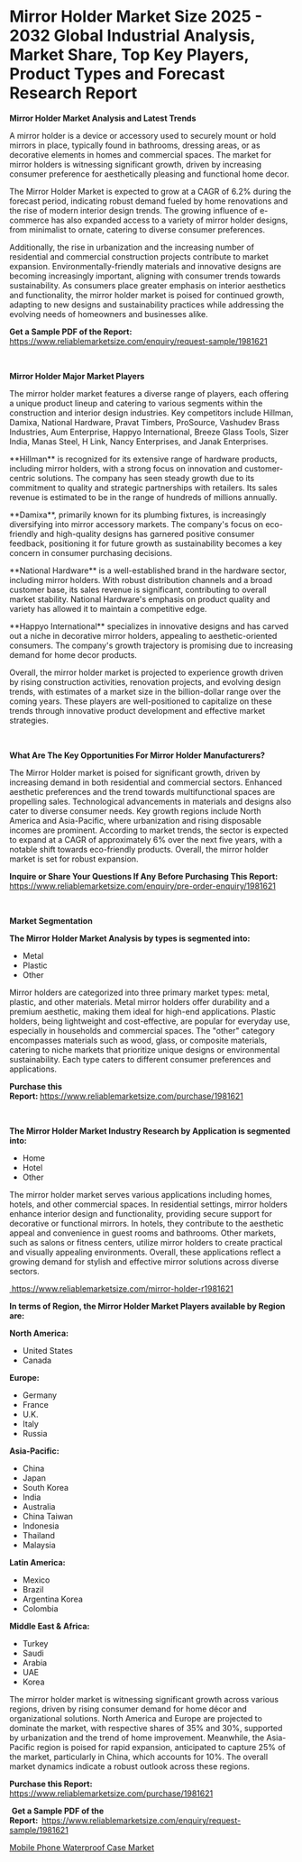 <p><h1>Mirror Holder Market Size 2025 - 2032 Global Industrial Analysis, Market Share, Top Key Players, Product Types and Forecast Research Report</h1></p><p><strong>Mirror Holder Market Analysis and Latest Trends</strong></p>
<p><p>A mirror holder is a device or accessory used to securely mount or hold mirrors in place, typically found in bathrooms, dressing areas, or as decorative elements in homes and commercial spaces. The market for mirror holders is witnessing significant growth, driven by increasing consumer preference for aesthetically pleasing and functional home decor. </p><p>The Mirror Holder Market is expected to grow at a CAGR of 6.2% during the forecast period, indicating robust demand fueled by home renovations and the rise of modern interior design trends. The growing influence of e-commerce has also expanded access to a variety of mirror holder designs, from minimalist to ornate, catering to diverse consumer preferences. </p><p>Additionally, the rise in urbanization and the increasing number of residential and commercial construction projects contribute to market expansion. Environmentally-friendly materials and innovative designs are becoming increasingly important, aligning with consumer trends towards sustainability. As consumers place greater emphasis on interior aesthetics and functionality, the mirror holder market is poised for continued growth, adapting to new designs and sustainability practices while addressing the evolving needs of homeowners and businesses alike.</p></p>
<p><strong>Get a Sample PDF of the Report:&nbsp;</strong> <a href="https://www.reliablemarketsize.com/enquiry/request-sample/1981621?utm_campaign=2948&utm_medium=2&utm_source=Github&utm_content=ia&utm_term=05042025&utm_id=mirror-holder">https://www.reliablemarketsize.com/enquiry/request-sample/1981621</a></p>
<p>&nbsp;</p>
<p><strong>Mirror Holder Major Market Players</strong></p>
<p><p>The mirror holder market features a diverse range of players, each offering a unique product lineup and catering to various segments within the construction and interior design industries. Key competitors include Hillman, Damixa, National Hardware, Pravat Timbers, ProSource, Vashudev Brass Industries, Aum Enterprise, Happyo International, Breeze Glass Tools, Sizer India, Manas Steel, H Link, Nancy Enterprises, and Janak Enterprises.</p><p>**Hillman** is recognized for its extensive range of hardware products, including mirror holders, with a strong focus on innovation and customer-centric solutions. The company has seen steady growth due to its commitment to quality and strategic partnerships with retailers. Its sales revenue is estimated to be in the range of hundreds of millions annually.</p><p>**Damixa**, primarily known for its plumbing fixtures, is increasingly diversifying into mirror accessory markets. The company's focus on eco-friendly and high-quality designs has garnered positive consumer feedback, positioning it for future growth as sustainability becomes a key concern in consumer purchasing decisions.</p><p>**National Hardware** is a well-established brand in the hardware sector, including mirror holders. With robust distribution channels and a broad customer base, its sales revenue is significant, contributing to overall market stability. National Hardware's emphasis on product quality and variety has allowed it to maintain a competitive edge.</p><p>**Happyo International** specializes in innovative designs and has carved out a niche in decorative mirror holders, appealing to aesthetic-oriented consumers. The company's growth trajectory is promising due to increasing demand for home decor products. </p><p>Overall, the mirror holder market is projected to experience growth driven by rising construction activities, renovation projects, and evolving design trends, with estimates of a market size in the billion-dollar range over the coming years. These players are well-positioned to capitalize on these trends through innovative product development and effective market strategies.</p></p>
<p>&nbsp;</p>
<p><strong>What Are The Key Opportunities For Mirror Holder Manufacturers?</strong></p>
<p><p>The Mirror Holder market is poised for significant growth, driven by increasing demand in both residential and commercial sectors. Enhanced aesthetic preferences and the trend towards multifunctional spaces are propelling sales. Technological advancements in materials and designs also cater to diverse consumer needs. Key growth regions include North America and Asia-Pacific, where urbanization and rising disposable incomes are prominent. According to market trends, the sector is expected to expand at a CAGR of approximately 6% over the next five years, with a notable shift towards eco-friendly products. Overall, the mirror holder market is set for robust expansion.</p></p>
<p><strong>Inquire or Share Your Questions If Any Before Purchasing This Report:</strong> <a href="https://www.reliablemarketsize.com/enquiry/pre-order-enquiry/1981621?utm_campaign=2948&utm_medium=2&utm_source=Github&utm_content=ia&utm_term=05042025&utm_id=mirror-holder">https://www.reliablemarketsize.com/enquiry/pre-order-enquiry/1981621</a></p>
<p>&nbsp;</p>
<p><strong>Market Segmentation</strong></p>
<p><strong>The Mirror Holder Market Analysis by types is segmented into:</strong></p>
<p><ul><li>Metal</li><li>Plastic</li><li>Other</li></ul></p>
<p><p>Mirror holders are categorized into three primary market types: metal, plastic, and other materials. Metal mirror holders offer durability and a premium aesthetic, making them ideal for high-end applications. Plastic holders, being lightweight and cost-effective, are popular for everyday use, especially in households and commercial spaces. The "other" category encompasses materials such as wood, glass, or composite materials, catering to niche markets that prioritize unique designs or environmental sustainability. Each type caters to different consumer preferences and applications.</p></p>
<p><strong>Purchase this Report:&nbsp;</strong><a href="https://www.reliablemarketsize.com/purchase/1981621?utm_campaign=2948&utm_medium=2&utm_source=Github&utm_content=ia&utm_term=05042025&utm_id=mirror-holder">https://www.reliablemarketsize.com/purchase/1981621</a></p>
<p>&nbsp;</p>
<p><strong>The Mirror Holder Market Industry Research by Application is segmented into:</strong></p>
<p><ul><li>Home</li><li>Hotel</li><li>Other</li></ul></p>
<p><p>The mirror holder market serves various applications including homes, hotels, and other commercial spaces. In residential settings, mirror holders enhance interior design and functionality, providing secure support for decorative or functional mirrors. In hotels, they contribute to the aesthetic appeal and convenience in guest rooms and bathrooms. Other markets, such as salons or fitness centers, utilize mirror holders to create practical and visually appealing environments. Overall, these applications reflect a growing demand for stylish and effective mirror solutions across diverse sectors.</p></p>
<p><a href="https://www.reliablemarketsize.com/mirror-holder-r1981621?utm_campaign=2948&utm_medium=2&utm_source=Github&utm_content=ia&utm_term=05042025&utm_id=mirror-holder">&nbsp;https://www.reliablemarketsize.com/mirror-holder-r1981621</a></p>
<p><strong>In terms of Region, the Mirror Holder Market Players available by Region are:</strong></p>
<p>
    <p> <strong> North America: </strong>
        <ul>
            <li>United States</li>
            <li>Canada</li>
        </ul>
        </p> 
    <p> <strong> Europe: </strong>
        <ul>
            <li>Germany</li>
            <li>France</li>
            <li>U.K.</li>
            <li>Italy</li>
            <li>Russia</li>
        </ul>
        </p> 
    <p> <strong> Asia-Pacific: </strong>
        <ul>
            <li>China</li>
            <li>Japan</li>
            <li>South Korea</li>
            <li>India</li>
            <li>Australia</li>
            <li>China Taiwan</li>
            <li>Indonesia</li>
            <li>Thailand</li>
            <li>Malaysia</li>
        </ul>
        </p> 
    <p> <strong> Latin America: </strong>
        <ul>
            <li>Mexico</li>
            <li>Brazil</li>
            <li>Argentina Korea</li>
            <li>Colombia</li>
        </ul>
        </p> 
    <p> <strong> Middle East & Africa: </strong>
        <ul>
            <li>Turkey</li>
            <li>Saudi</li>
            <li>Arabia</li>
            <li>UAE</li>
            <li>Korea</li>
        </ul>
    </p>
    </p>
<p><p>The mirror holder market is witnessing significant growth across various regions, driven by rising consumer demand for home décor and organizational solutions. North America and Europe are projected to dominate the market, with respective shares of 35% and 30%, supported by urbanization and the trend of home improvement. Meanwhile, the Asia-Pacific region is poised for rapid expansion, anticipated to capture 25% of the market, particularly in China, which accounts for 10%. The overall market dynamics indicate a robust outlook across these regions.</p></p>
<p><strong>Purchase this Report: </strong><a href="https://www.reliablemarketsize.com/purchase/1981621?utm_campaign=2948&utm_medium=2&utm_source=Github&utm_content=ia&utm_term=05042025&utm_id=mirror-holder">https://www.reliablemarketsize.com/purchase/1981621</a></p>
<p>&nbsp;<strong>Get a Sample PDF of the Report:&nbsp;&nbsp;</strong><a href="https://www.reliablemarketsize.com/enquiry/request-sample/1981621?utm_campaign=2948&utm_medium=2&utm_source=Github&utm_content=ia&utm_term=05042025&utm_id=mirror-holder">https://www.reliablemarketsize.com/enquiry/request-sample/1981621</a></p>
<p><strong></strong></p>
<p><p><a href="https://github.com/penecorodz74/Market-Research-Report-List-1/blob/main/mobile-phone-waterproof-case-market.md?utm_campaign=2948&utm_medium=2&utm_source=Github&utm_content=ia&utm_term=05042025&utm_id=mirror-holder">Mobile Phone Waterproof Case Market</a></p></p>